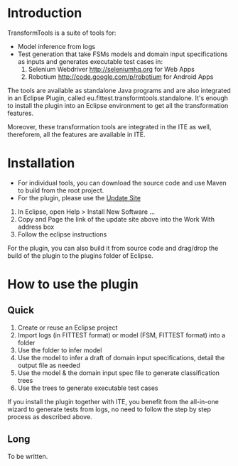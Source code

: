 # Introduction #

TransformTools is a suite of tools for:

  * Model inference from logs
  * Test generation that take FSMs models and domain input specifications as inputs and generates executable test cases in:
    1. Selenium Webdriver http://seleniumhq.org for Web Apps
    1. Robotium http://code.google.com/p/robotium for Android Apps

The tools are available as standalone Java programs and are also integrated in an Eclipse Plugin, called eu.fittest.transformtools.standalone. It's enough to install the plugin into an Eclipse environment to get all the transformation features.

Moreover, these transformation tools are integrated in the ITE as well, thereforem, all the features are available in ITE.

# Installation #
  * For individual tools, you can download the source code and use Maven to build from the root project.
  * For the plugin, please use the [Update Site](http://selab.fbk.eu/magic/update/)

  1. In Eclipse, open Help > Install New Software ...
  1. Copy and Page the link of the update site above into the Work With address box
  1. Follow the eclipse instructions

For the plugin, you can also build it from source code and drag/drop the build of the plugin to the plugins folder of Eclipse.

# How to use the plugin #

## Quick ##
  1. Create or reuse an Eclipse project
  1. Import logs (in FITTEST format) or model (FSM, FITTEST format) into a folder
  1. Use the folder to infer model
  1. Use the model to infer a draft of domain input specifications, detail the output file as needed
  1. Use the model & the domain input spec file to generate classification trees
  1. Use the trees to generate executable test cases

If you install the plugin together with ITE, you benefit from the all-in-one wizard to generate tests from logs, no need to follow the step by step process as described above.

## Long ##

To be written.

